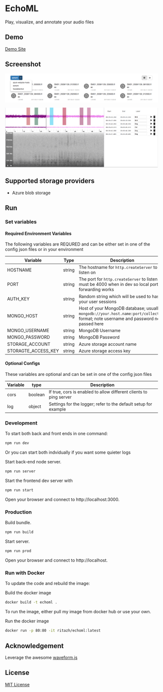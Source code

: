 # EchoML

Play, visualize, and annotate your audio files

## Demo

[Demo Site](http://echoml.azurewebsites.net/)

## Screenshot

![List of containers and files](public/images/files.png)

![Play, visualize, and annotate your audio files](public/images/audio.png)

## Supported storage providers

* Azure blob storage

## Run

### Set variables

#### Required Environment Variables

The following variables are REQURED and can be either set in one of the config json files or in your environment

| Variable            | Type   | Description                                                                                                                             |
| ------------------- | ------ | --------------------------------------------------------------------------------------------------------------------------------------- |
| HOSTNAME            | string | The hostname for `http.createServer` to listen on                                                                                       |
| PORT                | string | The port for `http.createServer` to listen on; must be 4000 when in dev so local port forwarding works                                  |
| AUTH_KEY            | string | Random string which will be used to hash your user sessions                                                                             |
| MONGO_HOST          | string | Host of your MongoDB database; usually in `mongodb://your.host.name:port/collection` format; note username and password not passed here |
| MONGO_USERNAME      | string | MongoDB Username                                                                                                                        |
| MONGO_PASSWORD      | string | MongoDB Password                                                                                                                        |
| STORAGE_ACCOUNT     | string | Azure storage account name                                                                                                              |
| STORAGTE_ACCESS_KEY | string | Azure storage access key                                                                                                                |

#### Optional Configs

These variables are optional and can be set in one of the config json files

| Variable | type    | Description                                                        |
| -------- | ------- | ------------------------------------------------------------------ |
| cors     | boolean | If true, cors is enabled to allow different clients to ping server |
| log      | object  | Settings for the logger; refer to the default setup for example    |

### Development

To start both back and front ends in one command:

```bash
npm run dev
```

Or you can start both indvidually if you want some quieter logs

Start back-end node server.

```bash
npm run server
```

Start the frontend dev server with

```bash
npm run start
```

Open your browser and connect to http://localhost:3000.

### Production

Build bundle.

```bash
npm run build
```

Start server.

```bash
npm run prod
```

Open your browser and connect to http://localhost.

### Run with Docker

To update the code and rebuild the image:

Build the docker image

```bash
docker build -t echoml .
```

To run the image, either pull my image from docker hub or use your own.

Run the docker image

```bash
docker run -p 80:80 -it ritazh/echoml:latest
```

## Acknowledgement

Leverage the awesome [waveform.js](https://github.com/katspaugh/wavesurfer.js)

## License

[MIT License](http://doge.mit-license.org)

